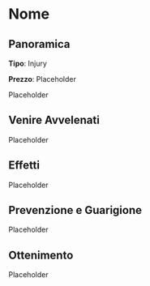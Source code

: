 # Nome

## Panoramica

**Tipo**: Injury

**Prezzo**: Placeholder

Placeholder

## Venire Avvelenati

Placeholder

## Effetti

Placeholder

## Prevenzione e Guarigione

Placeholder

## Ottenimento

Placeholder
